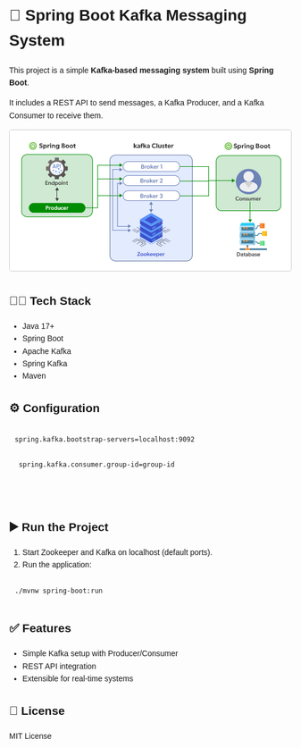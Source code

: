 <!DOCTYPE html>

 <html lang="en">



 <body style="font-family: Arial, sans-serif; line-height: 1.6; margin: 40px;">



 <h1 style="color: 2c3e50;">📨 Spring Boot Kafka Messaging System</h1>

 

 <p>

   This project is a simple <strong>Kafka-based messaging system</strong> built using <strong>Spring Boot</strong>.

   It includes a REST API to send messages, a Kafka Producer, and a Kafka Consumer to receive them.

 </p>

 <img src="https://github.com/AbhishekGandre/Spring-Boot_Kafka_Messaging_System/blob/main/kafka.jpeg"
     alt="Spring Boot Kafka Producer-Consumer"
     style="max-width: 100%; border: 1px solid #ccc; border-radius: 4px;" />

 <h2 style="color: 2c3e50;">🧱😁 Tech Stack</h2>

 <ul>

   <li>Java 17+</li>

   <li>Spring Boot</li>

   <li>Apache Kafka</li>

   <li>Spring Kafka</li>

   <li>Maven</li>

 </ul>

 

 <h2 style="color: 2c3e50;">⚙️ Configuration</h2>

 <pre style="background: f4f4f4; padding: 10px; border-radius: 5px;"><code>spring.kafka.bootstrap-servers=localhost:9092

 spring.kafka.consumer.group-id=group-id

 </code></pre>

 

 <h2 style="color: 2c3e50;">▶️ Run the Project</h2>

 <ol>

   <li>Start Zookeeper and Kafka on localhost (default ports).</li>

   <li>Run the application:</li>

 </ol>

 <pre style="background: f4f4f4; padding: 10px; border-radius: 5px;"><code>./mvnw spring-boot:run</code></pre>

 <h2 style="color: 2c3e50;">✅ Features</h2>

 <ul>

   <li>Simple Kafka setup with Producer/Consumer</li>

   <li>REST API integration</li>

   <li>Extensible for real-time systems</li>

 </ul>

 

 <h2 style="color: 2c3e50;">📜 License</h2>

 <p>MIT License</p>

 

 </body>

 </html>



